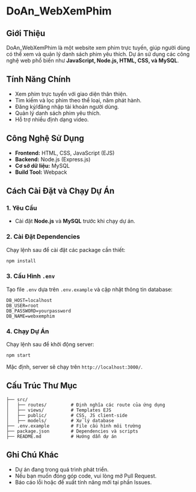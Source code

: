# DoAn_WebXemPhim

## Giới Thiệu
DoAn_WebXemPhim là một website xem phim trực tuyến, giúp người dùng có thể xem và quản lý danh sách phim yêu thích. Dự án sử dụng các công nghệ web phổ biến như **JavaScript, Node.js, HTML, CSS, và MySQL**.

## Tính Năng Chính
- Xem phim trực tuyến với giao diện thân thiện.
- Tìm kiếm và lọc phim theo thể loại, năm phát hành.
- Đăng ký/đăng nhập tài khoản người dùng.
- Quản lý danh sách phim yêu thích.
- Hỗ trợ nhiều định dạng video.

## Công Nghệ Sử Dụng
- **Frontend:** HTML, CSS, JavaScript (EJS)
- **Backend:** Node.js (Express.js)
- **Cơ sở dữ liệu:** MySQL
- **Build Tool:** Webpack

## Cách Cài Đặt và Chạy Dự Án
### 1. Yêu Cầu
- Cài đặt **Node.js** và **MySQL** trước khi chạy dự án.

### 2. Cài Đặt Dependencies
Chạy lệnh sau để cài đặt các package cần thiết:
```bash
npm install
```

### 3. Cấu Hình `.env`
Tạo file `.env` dựa trên `.env.example` và cập nhật thông tin database:
```
DB_HOST=localhost
DB_USER=root
DB_PASSWORD=yourpassword
DB_NAME=webxemphim
```

### 4. Chạy Dự Án
Chạy lệnh sau để khởi động server:
```bash
npm start
```
Mặc định, server sẽ chạy trên `http://localhost:3000/`.

## Cấu Trúc Thư Mục
```
├── src/
│   ├── routes/         # Định nghĩa các route của ứng dụng
│   ├── views/          # Templates EJS
│   ├── public/         # CSS, JS client-side
│   ├── models/         # Xử lý database
├── .env.example        # File cấu hình môi trường
├── package.json        # Dependencies và scripts
├── README.md           # Hướng dẫn dự án
```

## Ghi Chú Khác
- Dự án đang trong quá trình phát triển.
- Nếu bạn muốn đóng góp code, vui lòng mở Pull Request.
- Báo cáo lỗi hoặc đề xuất tính năng mới tại phần Issues.

